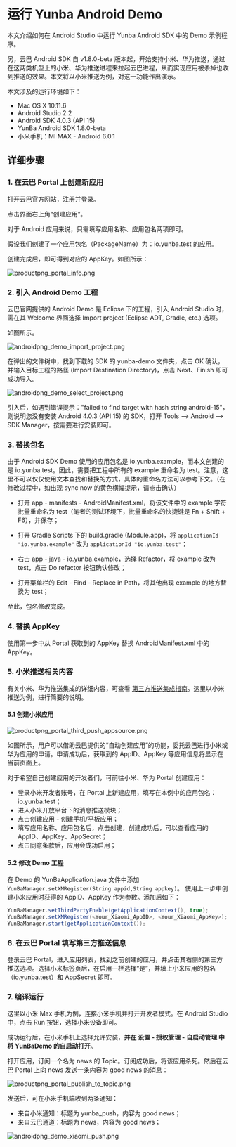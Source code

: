 # 运行 Yunba Android Demo


本文介绍如何在 Android Studio 中运行 Yunba Android SDK 中的 Demo 示例程序。

另，云巴 Android SDK 自 v1.8.0-beta 版本起，开始支持小米、华为推送，通过在这两类机型上的小米、华为推送进程来拉起云巴进程，从而实现应用被杀掉也收到推送的效果。本文将以小米推送为例，对这一功能作出演示。

本文涉及的运行环境如下：

* Mac OS X 10.11.6
* Android Studio 2.2
* Android SDK 4.0.3 (API 15)
* YunBa Android SDK 1.8.0-beta
* 小米手机：MI MAX - Android 6.0.1

## 详细步骤

### 1. 在云巴 Portal 上创建新应用

打开云巴官方网站，注册并登录。

点击界面右上角“创建应用”。

对于 Android 应用来说，只需填写应用名称、应用包名两项即可。

假设我们创建了一个应用包名（PackageName）为：io.yunba.test 的应用。

创建完成后，即可得到对应的 AppKey。如图所示：

![productpng_portal_info.png](https://raw.githubusercontent.com/yunba/docs/master/image/productpng_portal_info.png)

### 2. 引入 Android Demo 工程

云巴官网提供的 Android Demo 是 Eclipse 下的工程，引入 Android Studio 时，需在其 Welcome 界面选择 Import project (Eclipse ADT, Gradle, etc.) 选项。

如图所示。

![androidpng_demo_import_project.png](https://raw.githubusercontent.com/yunba/docs/master/image/androidpng_demo_import_project.png)

在弹出的文件树中，找到下载的 SDK 的 yunba-demo 文件夹，点击 OK 确认，并输入目标工程的路径 (Import Destination Directory)，点击 Next、Finish 即可成功导入。

![androidpng_demo_select_project.png](https://raw.githubusercontent.com/yunba/docs/master/image/androidpng_demo_select_project.png)


引入后，如遇到错误提示："failed to find target with hash string android-15"，
则说明您没有安装 Android 4.0.3 (API 15) 的 SDK，打开 Tools --> Android --> SDK Manager，按需要进行安装即可。


### 3. 替换包名

由于 Android SDK Demo 使用的应用包名是 io.yunba.example，而本文创建的是 io.yunba.test。因此，需要把工程中所有的 example 重命名为 test。注意，这里不可以仅仅使用文本查找和替换的方式，具体的重命名方法可以参考下文。（在修改过程中，如出现 sync now 的黄色横幅提示，请点击确认）

- 打开 app - manifests - AndroidManifest.xml，将该文件中的 example 字符批量重命名为 test（笔者的测试环境下，批量重命名的快捷键是 Fn + Shift + F6），并保存；

- 打开 Gradle Scripts 下的 build.gradle (Module.app)，将 `applicationId "io.yunba.example"` 改为 `applicationId "io.yunba.test"`；

- 右击 app - java - io.yunba.example，选择 Refactor，将 example 改为 test，点击 Do refactor 按钮确认修改；

- 打开菜单栏的 Edit - Find - Replace in Path，将其他出现 example 的地方替换为 test；

至此，包名修改完成。

### 4. 替换 AppKey

使用第一步中从 Portal 获取到的 AppKey 替换 AndroidManifest.xml 中的 AppKey。

### 5. 小米推送相关内容

有关小米、华为推送集成的详细内容，可查看 [第三方推送集成指南](android_sdk_third_part_push.md)。这里以小米推送为例，进行简要的说明。

#### 5.1 创建小米应用

![productpng_portal_third_push_appsource.png](https://raw.githubusercontent.com/yunba/docs/master/image/productpng_portal_third_push_appsource.png)

如图所示，用户可以借助云巴提供的“自动创建应用”的功能，委托云巴进行小米或华为应用的申请。申请成功后，获取到的 AppID、AppKey 等应用信息将显示在当前页面上。

对于希望自己创建应用的开发者们，可前往小米、华为 Portal 创建应用：

- 登录小米开发者账号，在 Portal 上新建应用，填写在本例中的应用包名：io.yunba.test；
- 进入小米开放平台下的消息推送模块；
- 点击创建应用 - 创建手机/平板应用；
- 填写应用名称、应用包名后，点击创建，创建成功后，可以查看应用的 AppID、AppKey、AppSecret；
- 点击同意条款后，应用会成功启用；

#### 5.2 修改 Demo 工程

在 Demo 的 YunBaApplication.java 文件中添加 `YunBaManager.setXMRegister(String appid,String appkey)`。
使用上一步中创建小米应用时获得的 AppID、AppKey 作为参数。添加后如下：

```java
YunBaManager.setThirdPartyEnable(getApplicationContext(), true);
YunBaManager.setXMRegister(<Your_Xiaomi_AppID>, <Your_Xiaomi_AppKey>);
YunBaManager.start(getApplicationContext());
```

### 6. 在云巴 Portal 填写第三方推送信息

登录云巴 Portal，进入应用列表，找到之前创建的应用，并点击其右侧的第三方推送选项。选择小米标签页后，在启用一栏选择“是”，并填上小米应用的包名（io.yunba.test）和 AppSecret 即可。

### 7. 编译运行

这里以小米 Max 手机为例，连接小米手机并打开开发者模式。在 Android Studio 中，点击 Run 按钮，选择小米设备即可。

成功运行后，在小米手机上选择允许安装，**并在 设置 - 授权管理 - 自启动管理 中将 YunBaDemo 的自启动打开**。

打开应用，订阅一个名为 news 的 Topic。订阅成功后，将该应用杀死。然后在云巴 Portal 上向 news 发送一条内容为 good news 的消息：

![productpng_portal_publish_to_topic.png](https://raw.githubusercontent.com/yunba/docs/master/image/productpng_portal_publish_to_topic.png)

发送后，可在小米手机端收到两条通知：

- 来自小米通知：标题为 yunba_push，内容为 good news；
- 来自云巴通道：标题为 news，内容为 good news；

![androidpng_demo_xiaomi_push.png](https://raw.githubusercontent.com/yunba/docs/master/image/androidpng_demo_xiaomi_push.png)

